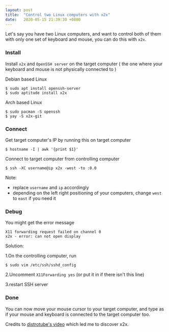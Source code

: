 ```yaml
---
layout: post
title:  "Control two Linux computers with x2x"
date:   2020-05-15 21:39:30 +0800
---
```


<!--Control two Linux computers side-by-side with one set of mouse and keyboard with x2x.-->

Let's say you have two Linux computers, and want to control both of them with only one set of keyboard and mouse, you can do this with `x2x`.

<!--need GIF demo better though, but bit hard to do, 再看吧-->

<!--Basically you install x2x and openssh-server on the computer you want to control with another computer-->

<!--### Prerequisites-->
<!--Have `openssh-server` installed on your target computer ( the computer where your mouse and keyboard are not physically plugged in to )-->

<!--Debian based Linux-->
<!--```-->
<!--$ sudo apt install openssh-server-->
<!--```-->



### Install

Install `x2x` and `OpenSSH server` on the target computer ( the one where your keyboard and mouse is not physically connected to )

Debian based Linux
```
$ sudo apt install openssh-server
$ sudo aptitude install x2x
```

Arch based Linux
```
$ sudo pacman -S openssh
$ yay -S x2x-git
```


### Connect
Get target computer's IP by running this on target computer
```
$ hostname -I | awk '{print $1}'
```

Connect to target computer from controlling computer
<!--( where your keyboard and mouse is plugged in to )-->
```
$ ssh -XC username@ip x2x -west -to :0.0
```
Note:
- replace `username` and `ip` accordingly
- depending on the left right positioning of your computers, change `west` to `east` if you need it

### Debug
<!--or maybe call it `troubleshoot` better?-->

You might get the error message
```
X11 forwarding request failed on channel 0
x2x - error: can not open display
```

Solution:

1.On the controlling computer, run

```
$ sudo vim /etc/ssh/sshd_config
```

2.Uncomment
`X11Forwarding yes` (or put it in if there isn't this line)

3.restart SSH server

### Done

You can now move your mouse cursor to your target computer, and type as if your mouse and keyboard is connected to the target computer too.


Credits to [distrotube's video](https://www.youtube.com/watch?v=umC_zUPGrp4) which led me to discover x2x.
